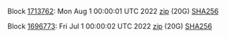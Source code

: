 Block [1713762](https://insight.dash.org/insight/block/000000000000002338cd591f4bf1dcfb8a8c6ee0ce6b87f45197c712d97d850c): Mon Aug  1 00:00:01 UTC 2022 [zip](https://dash-bootstrap-2.ams3.digitaloceanspaces.com/mainnet/2022-08-01/bootstrap.dat.zip) (20G) [SHA256](https://dash-bootstrap-2.ams3.digitaloceanspaces.com/mainnet/2022-08-01/sha256.txt)

Block [1696773](https://insight.dash.org/insight/block/000000000000002c9dfc023f020c985c372fba40f319ca57842f69f267840ad4): Fri Jul  1 00:00:02 UTC 2022 [zip](https://dash-bootstrap-2.ams3.digitaloceanspaces.com/mainnet/2022-07-01/bootstrap.dat.zip) (20G) [SHA256](https://dash-bootstrap-2.ams3.digitaloceanspaces.com/mainnet/2022-07-01/sha256.txt)
